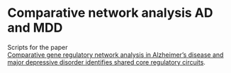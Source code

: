 # Comparative network analysis AD and MDD
Scripts for the paper   
[Comparative gene regulatory network analysis in Alzheimer’s disease and major depressive disorder identifies shared core regulatory circuits](https://doi.org/10.1101/2023.02.23.529626).  
